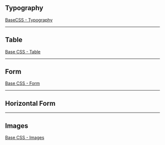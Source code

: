 Typography
----------



[BaseCSS - Typography](http://getbootstrap.com/2.3.2/base-css.html#typography)

---

Table
------

[Base CSS - Table](http://getbootstrap.com/2.3.2/base-css.html#tables)

---

Form
-----


[Base CSS - Form](http://getbootstrap.com/2.3.2/base-css.html#forms)

---

Horizontal Form
---------------

---

Images
------


[Base CSS - Images](http://getbootstrap.com/2.3.2/base-css.html#images)

